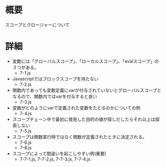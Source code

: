 # 概要
スコープとクロージャーについて

# 詳細
- 変数には「グローバルスコープ」、「ローカルスコープ」、「evalスコープ」の３つがある。
  - 7-1.js
- Javascriptではブロックスコープを持たない
  - 7-2.js
- 関数内であっても変数定義にvarが付与されていないとグローバルスコープとなるので、関数内ではvarを付与すると良い
  - 7-3.js
- 変数がどのようにvarで定義された変数をたどるのかについての例
  - 7-4.js
- スコープチェーン中で最初に発見した目的の値が探しだしたらそれ以上は探索しない
  - 7-5.js
- スコープは関数実行時ではなく関数が定義されたときに決定される。
  - 7-6.js
  - 7-8.js
- スコープによって間違いを起こしやすい例(重要)
  - 7-7-1.js, 7-7-2.js, 7-7-3.js, 7-7-4.js
